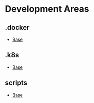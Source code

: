 # Development Areas

## .docker

-   [Base](../.docker/readme.md)

## .k8s

-   [Base](../.k8s/readme.md)

## scripts

-   [Base](../scripts/readme.md)

